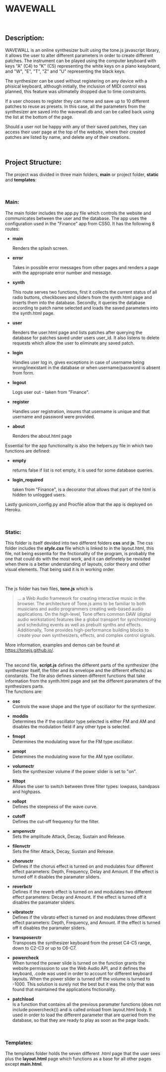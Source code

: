 # **WAVEWALL**

<br>

## **Description**:
WAVEWALL is an online synthesizer built using the tone.js javascript library, it allows the user to alter different parameters in order to create different patches.
The instrument can be played using the computer keyboard with keys "A" (C4) to "K" (C5) representing the white keys on a piano keayboard,
and "W", "E", "T", "Z" and "U" representing the black keys.

The synthesizer can be used without registering on any device with a phisical keyboard, 
although initially, the inclusion of MIDI control was planned, this feature was ultimatelly dropped due to time constraints.

If a user chooses to register they can name and save up to 10 different patches to reuse as presets.
In this case, all the parameters from the synthesizer are saved into the wavewall.db and can be called back using the list at the bottom of the page.

Should a user not be happy with any of their saved patches, they can access their user page at the top of the website, where their created patches are listed by name,
and delete any of their creations.

<br>

## **Project Structure**:
The project was divided in three main folders, **main** or project folder, **static** and **templates**:
  
<br>

### **Main**:
The main folder includes the app.py file which controls the website and communicates between the user and the database.
The app uses the configuration used in the "Finance" app from CS50.
It has the following 8 routes:

- **main**

    Renders the splash screen.

- **error**

    Takes in possible error messages from other pages and renders a page with the appropriate error number and message.

- **synth**

    This route serves two functions, first it collects the current status of all radio buttons, checkboxes and sliders from the synth.html page and inserts them into the database. Secondly, it queries the database according to patch name selected and loads the saved parameters into the synth.html page.

- **user**

    Renders the user.html page and lists patches after querying the database for patches saved under users user_id.
    It also listens to delete requests which allow the user to eliminate any saved patch.

- **login**

    Handles user log in, gives exceptions in case of username being wrong/inexistant in the database or when username/password is absent from form.

- **logout**

    Logs user out - taken from "Finance".

- **register**

    Handles user registration, insures that username is unique and that username and password were provided.

- **about**

    Renders the about.html page

Essential for the app functionality is also the helpers.py file in which two functions are defined:

- **empty**
    
    returns false if list is not empty, it is used for some database queries.

- **login_required**

    taken from "Finance", is a decorator that allows that part of the html is hidden to unlogged users.


Lastly gunicorn_config.py and Procfile allow that the app is deployed on Heroku.  

<br>

### **Static**:

This folder is itself devided into two different folders **css** and **js**.
The css folder includes the ***style.css*** file which is linked to in the layout.html, this file, not being essentia for the fnctionality of the program, is probably the one that could do with the most work, and it can definetely be revisited when there is a better understanding of layouts, color theory and other visual elements. That being said it is in working order.  

<br>

The js folder has two files, **tone.js** which is

 > ... a Web Audio framework for creating interactive music in the browser. The architecture of Tone.js aims to be familiar to both musicians and audio programmers creating web-based audio applications. On the high-level, Tone offers common DAW (digital audio workstation) features like a global transport for synchronizing and scheduling events as well as prebuilt synths and effects. Additionally, Tone provides high-performance building blocks to create your own synthesizers, effects, and complex control signals.

More information, examples and demos can be found at https://tonejs.github.io/.  
<br>

The second file, **script.js** defines the different parts of the synthesizer (the synthesizer itself, the filter and its envelope and the different effects) as constansts. The file also defines sixteen different functions that take information from the synth.html page and set the different paramaters of the synthesizers parts.  
The functions are:  

- **osc**  
    Controls the wave shape and the type of oscillator for the synthesizer.

- **moddis**  
    Determines the if the oscillator type selected is either  FM and AM  and disables the modulation field if any other type is selected.

- **fmopt**  
    Determines the modulating wave for the FM type oscillator.

- **amopt**  
    Determines the modulating wave for the AM type oscillator.

- **volumectr**  
    Sets the synthesizer volume if the power slider is set to "on".

- **filtopt**  
    Allows the user to switch between three filter types: lowpass, bandpass and highpass.

- **rollopt**  
    Defines the steepness of the wave curve.

- **cutoff**  
    Defines the cut-off frequency for the filter.

- **ampenvctr**  
    Sets the amplitude Attack, Decay, Sustain and Release.

- **filenvctr**  
    Sets the filter Attack, Decay, Sustain and Release.

- **chorusctr**  
    Defines if the chorus effect is turned on and modulates four different effect parameters: Depth, Frequency, Delay and Amount.
    If the effect is turned off it disables the paramater sliders.

- **reverbctr**  
    Defines if the reverb effect is turned on and modulates two different effect parameters: Decay and Amount.
    If the effect is turned off it disables the paramater sliders.

- **vibratoctr**  
    Defines if the vibrato effect is turned on and modulates three different effect parameters: Depth, Frequency, and Amount.
    If the effect is turned off it disables the paramater sliders.

- **transposerctr**  
    Transposes the synthesizer keyboard from the preset C4-C5 range, down to C2-C3 or up to C6-C7.

- **powercheck**  
    When turned the power slide is turned on the function grants the website permisssion to use the Web Audio API, and it defines the keyboard, .code was used in order to account for different keyboard layouts.
    When the power slider is turned off the volume is turned to -1000. This solution is surely not the best but it was the only that was found that maintained the applications fnctionality.

- **patchload**  
    Is a function that contains all the previous paramater functions (does not include powercheck()) and is called onload from layout.html body. It used in order to load the different parameter that are queried from the database, so that they are ready to play as soon as the page loads.

<br>

### **Templates**:  
The templates folder holds the seven different .html page that the user sees plus the **layout.html** page which functions as a base for all other pages except **main.html**.  




